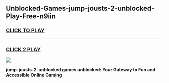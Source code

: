 
## Unblocked-Games-jump-jousts-2-unblocked-Play-Free-n9iin
<h3>
<a href="https://premium76.site?title=jump-jousts-2-unblocked&ref=19M">CLICK TO PLAY</a></h3>
<hr>

<h3>
<a href="https://premium76.site?title=jump-jousts-2-unblocked&ref=19M">CLICK 2 PLAY</a>
  
</h3>

<a href="https://premium76.site?title=jump-jousts-2-unblocked&ref=19M"><img src="https://clearcache.store/games.png"></a>


**jump-jousts-2-unblocked games unblocked: Your Gateway to Fun and Accessible Online Gaming**

